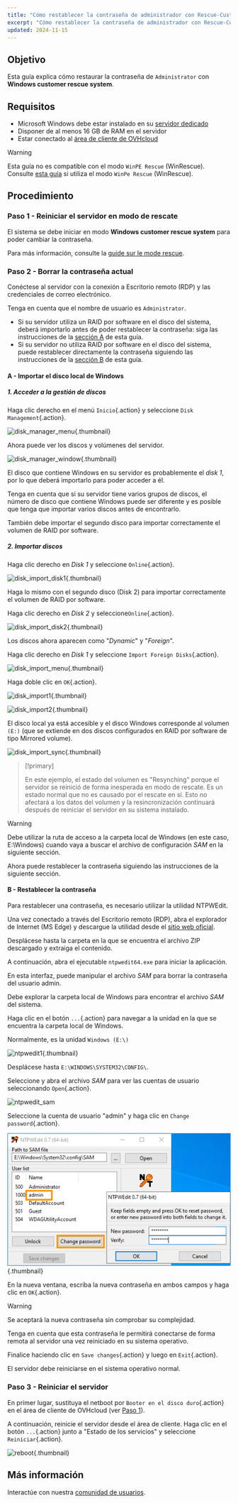 ```yaml
---
title: "Cómo restablecer la contraseña de administrador con Rescue-Customer-Windows"
excerpt: "Cómo restablecer la contraseña de administrador con Rescue-Customer-Windows"
updated: 2024-11-15
---
```


## Objetivo

Esta guía explica cómo restaurar la contraseña de `Administrator` con **Windows customer rescue system**.

## Requisitos

- Microsoft Windows debe estar instalado en su [servidor dedicado](/links/bare-metal/bare-metal)
- Disponer de al menos 16 GB de RAM en el servidor
- Estar conectado al [área de cliente de OVHcloud](/links/manager)

> [!warning]
>
> Esta guía no es compatible con el modo `WinPE Rescue` (WinRescue).
> Consulte [esta guía](/pages/bare_metal_cloud/dedicated_servers/changing-admin-password-on-windows) si utiliza el modo `WinPe Rescue` (WinRescue).
>

## Procedimiento

### Paso 1 - Reiniciar el servidor en modo de rescate <a name="step1"></a>

El sistema se debe iniciar en modo **Windows customer rescue system** para poder cambiar la contraseña.

Para más información, consulte la [guide sur le mode rescue](/pages/bare_metal_cloud/dedicated_servers/rescue-customer-windows).

### Paso 2 - Borrar la contraseña actual <a name="step2"></a>

Conéctese al servidor con la conexión a Escritorio remoto (RDP) y las credenciales de correo electrónico.

Tenga en cuenta que el nombre de usuario es `Administrator`.

- Si su servidor utiliza un RAID por software en el disco del sistema, deberá importarlo antes de poder restablecer la contraseña: siga las instrucciones de la [sección A](#sectionA) de esta guía.
- Si su servidor no utiliza RAID por software en el disco del sistema, puede restablecer directamente la contraseña siguiendo las instrucciones de la [sección B](#sectionB) de esta guía.

#### A - Importar el disco local de Windows <a name="sectionA"></a>

##### 1. Acceder a la gestión de discos

Haga clic derecho en el menú `Inicio`{.action} y seleccione `Disk Management`{.action}.

![disk_manager_menu](images/disk_manager_menu.png){.thumbnail}

Ahora puede ver los discos y volúmenes del servidor.

![disk_manager_window](images/disk_manager_window1.png){.thumbnail}

El disco que contiene Windows en su servidor es probablemente el *disk 1*, por lo que deberá importarlo para poder acceder a él.

Tenga en cuenta que si su servidor tiene varios grupos de discos, el número de disco que contiene Windows puede ser diferente y es posible que tenga que importar varios discos antes de encontrarlo.

También debe importar el segundo disco para importar correctamente el volumen de RAID por software.

##### 2. Importar discos

Haga clic derecho en *Disk 1* y seleccione `Online`{.action}.

![disk_import_disk1](images/disk_manager_disk1on.png){.thumbnail}

Haga lo mismo con el segundo disco (Disk 2) para importar correctamente el volumen de RAID por software.

Haga clic derecho en *Disk 2* y seleccione`Online`{.action}.

![disk_import_disk2](images/disk_manager_disk2on.png){.thumbnail}

Los discos ahora aparecen como "*Dynamic*" y "*Foreign*".

Haga clic derecho en *Disk 1* y seleccione `Import Foreign Disks`{.action}.

![disk_import_menu](images/disk_manager_diskimport.png){.thumbnail}

Haga doble clic en `OK`{.action}.

![disk_import1](images/disk_import1.png){.thumbnail}

![disk_import2](images/disk_import2.png){.thumbnail}

El disco local ya está accesible y el disco Windows corresponde al volumen `(E:)` (que se extiende en dos discos configurados en RAID por software de tipo Mirrored volume).

![disk_import_sync](images/disk_import_sync.png){.thumbnail}

> [!primary]
>
> En este ejemplo, el estado del volumen es "Resynching" porque el servidor se reinició de forma inesperada en modo de rescate. Es un estado normal que no es causado por el rescate en sí.
> Esto no afectará a los datos del volumen y la resincronización continuará después de reiniciar el servidor en su sistema instalado.

> [!warning]
>
> Debe utilizar la ruta de acceso a la carpeta local de Windows (en este caso, E:\Windows) cuando vaya a buscar el archivo de configuración _SAM_ en la siguiente sección.

Ahora puede restablecer la contraseña siguiendo las instrucciones de la siguiente sección.

#### B - Restablecer la contraseña <a name="sectionB"></a>

Para restablecer una contraseña, es necesario utilizar la utilidad NTPWEdit.

Una vez conectado a través del Escritorio remoto (RDP), abra el explorador de Internet (MS Edge) y descargue la utilidad desde el [sitio web oficial](http://www.cdslow.org.ru/files/ntpwedit/ntpwed07.zip).

Desplácese hasta la carpeta en la que se encuentra el archivo ZIP descargado y extraiga el contenido.

A continuación, abra el ejecutable `ntpwedit64.exe` para iniciar la aplicación.

En esta interfaz, puede manipular el archivo *SAM* para borrar la contraseña del usuario admin.

Debe explorar la carpeta local de Windows para encontrar el archivo *SAM* del sistema.

Haga clic en el botón `...`{.action} para navegar a la unidad en la que se encuentra la carpeta local de Windows.

Normalmente, es la unidad `Windows (E:\)`

![ntpwedit1](images/ntpwedit_1.png){.thumbnail}

Desplácese hasta `E:\WINDOWS\SYSTEM32\CONFIG\`.

Seleccione y abra el archivo *SAM* para ver las cuentas de usuario seleccionando `Open`{.action}.

![ntpwedit_sam](images/SAM.png)

Seleccione la cuenta de usuario "admin" y haga clic en `Change password`{.action}.

![ntpwedit2](images/ntpwedit_2.png){.thumbnail}

En la nueva ventana, escriba la nueva contraseña en ambos campos y haga clic en `OK`{.action}.

> [!warning]
>
> Se aceptará la nueva contraseña sin comprobar su complejidad.
>
> Tenga en cuenta que esta contraseña le permitirá conectarse de forma remota al servidor una vez reiniciado en su sistema operativo.

Finalice haciendo clic en `Save changes`{.action} y luego en `Exit`{.action}.

El servidor debe reiniciarse en el sistema operativo normal.

### Paso 3 - Reiniciar el servidor <a name="step3"></a>

En primer lugar, sustituya el netboot por `Booter en el disco duro`{.action} en el área de cliente de OVHcloud (ver [Paso 1](#step1)).

A continuación, reinicie el servidor desde el área de cliente. Haga clic en el botón `...`{.action} junto a "Estado de los servicios" y seleccione `Reiniciar`{.action}.

![reboot](/pages/assets/screens/control_panel/product-selection/bare-metal-cloud/dedicated-servers/general-information/cp_dedicated_restart.png){.thumbnail}

## Más información

Interactúe con nuestra [comunidad de usuarios](/links/community).
